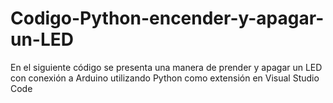 # Codigo-Python-encender-y-apagar-un-LED
En el siguiente código se presenta una manera de prender y apagar un LED con conexión a Arduino utilizando Python como extensión en Visual Studio Code 
